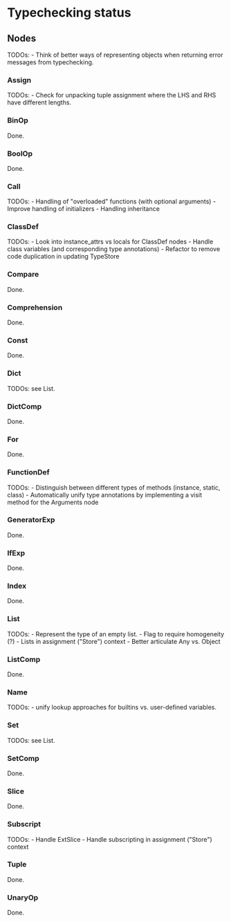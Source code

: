 # Typechecking status


## Nodes
TODOs: - Think of better ways of representing objects when returning error messages from typechecking.

### Assign

TODOs:
    - Check for unpacking tuple assignment where the LHS and RHS have different lengths.

### BinOp

Done.

### BoolOp

Done.

### Call

TODOs:
    - Handling of "overloaded" functions (with optional arguments)
    - Improve handling of initializers
    - Handling inheritance

### ClassDef

TODOs:
    - Look into instance_attrs vs locals for ClassDef nodes
    - Handle class variables (and corresponding type annotations)
    - Refactor to remove code duplication in updating TypeStore

### Compare

Done.

### Comprehension

Done.

### Const
Done.

### Dict

TODOs: see List.

### DictComp

Done.

### For

Done.

### FunctionDef

TODOs:
    - Distinguish between different types of methods (instance, static, class)
    - Automatically unify type annotations by implementing a visit method for the Arguments node

### GeneratorExp

Done.

### IfExp

Done.

### Index

Done.

### List

TODOs:
    - Represent the type of an empty list.
    - Flag to require homogeneity (?)
    - Lists in assignment ("Store") context
    - Better articulate Any vs. Object

### ListComp

Done.

### Name

TODOs:
    - unify lookup approaches for builtins vs. user-defined variables.

### Set

TODOs: see List.

### SetComp

Done.

### Slice

Done.

### Subscript

TODOs:
    - Handle ExtSlice
    - Handle subscripting in assignment ("Store") context

### Tuple

Done.

### UnaryOp

Done.
